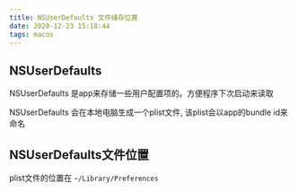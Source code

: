 ```yaml
---
title: NSUserDefaults 文件储存位置
date: 2020-12-23 15:18:44
tags: macos
---
```


## NSUserDefaults

NSUserDefaults 是app来存储一些用户配置项的。方便程序下次启动来读取

NSUserDefaults 会在本地电脑生成一个plist文件, 该plist会以app的bundle id来命名

## NSUserDefaults文件位置

plist文件的位置在 `~/Library/Preferences`
